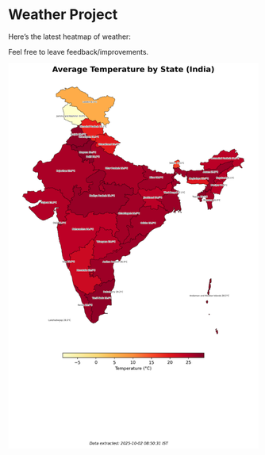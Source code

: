 # Weather Project

Here’s the latest heatmap of weather:

Feel free to leave feedback/improvements.

![India Heatmap](docs/assets/india_heatmap.png?v=DDEF82)
